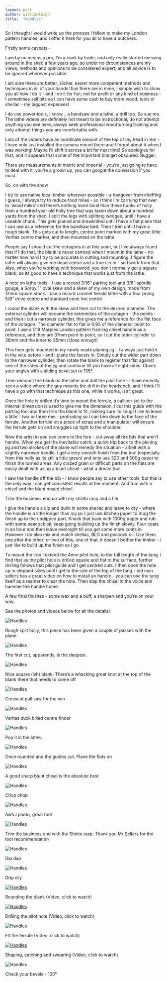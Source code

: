```yaml
---
layout: post
author: williamleigh
title:  "Handles"
---
```


So I thought I would write up the process I follow to make my London pattern handles, and I offer it here for you all to have a butchers.

Firstly some caveats -

I am by no means a pro, I’m a cook by trade, and only really started messing around in the shed a few years ago, so under no circumstances are my views, methods and opinions to be considered expert; and all advice is to be ignored wherever possible.

I am sure there are better, slicker, easier more competent methods and techniques in all of your hands than there are in mine, I simply wish to show you all how I do it - and I do it for fun, not for profit or any kind of business - I sometimes sell bits so I can have some cash to buy more wood, tools or shellac - my biggest expenses!

I do use power tools, I know… a bandsaw and a lathe, a drill too. So sue me. The lathe videos are definitely not meant to be instructional, do not attempt anything you see here, always seek professional woodturning training and only attempt things you are comfortable with.

Lots of the videos have an inordinate amount of the top of my head in ‘em - I have only just installed the camera mount there and I forgot about it when I was working! Maybe I’ll shift it across a bit for next time! So apologies for that, and it appears that some of the important bits get obscured. Bugger.

There are measurements in metric and imperial - you’re just going to have to deal with it, you’re a grown up, you can google the conversion if you must.

So, on with the show

I try to use native local timber wherever possible - a hangover from cheffing I guess, I always try to reduce food miles - so I think I’m carrying that over to ‘wood miles’ and there’s nothing more local than these hunks of holly from a hundred year old holly tree that was taken down about a hundred yards from the shed. I split the logs with splitting wedges, until I have a useable chunk. This gets planed and drawknifed until I have a flat plane that I can use as a reference for the bandsaw bed. Then I trim until I have a rough blank. This gets cut to length, centre point marked with my great little Veritas centre marker, and then mounted on the lathe.

People say I should cut the octagons in at this point, but I’ve always found that if I do that, the blank is never centred when I mount in the lathe - no matter how hard I try to be accurate in cutting and mounting. I figure the lathe will always give me dead centre and a true circle - so I work from that. Also, when you’re working with boxwood, you don’t normally get a square blank, so its good to have a technique that works just from the lathe.

A note on lathe tools - I use a record 3/16” parting tool and 3/8” spindle gouge, a Sorby 1” oval skew and a skew of my own design, made from 12mm square stock. I use a record coronet herald lathe with a four prong 5/8” drive centre and standard cone live centre

I round the blank with the skew and then cut to the desired diameter. The external cylinder will become the extremities of the octagon - the points - and then I cut a narrower cylinder, this gives me a reference for the flat face of the octagon. The diameter flat to flat is 0.93 of the diameter point to point. I use a C19 Marples London pattern framing chisel handle as a reference, and they are 37mm point to point, so I cut the outer cylinder to 38mm and the inner to 35mm (close enough)

This then gets mounted in my newly made planing jig - I always just held it in the vice before - and I plane the facets in. Simply cut the wider part down to the narrower cylinder, then rotate the blank to register that flat against one of the sides of the jig and continue till you have all eight sides. Check your angles with a sliding bevel set to 135°.

Then remount the blank on the lathe and drill the pilot hole - I have recently seen a video where the guy mounts the drill in the headstock, and I think I’ll have a go with that technique as this one, while it works, isn’t great.

Once the hole is drilled it’s time to mount the ferrule, a calliper set to the internal dimension is used to give me the dimension. I cut this guide with the parting tool and then trim the blank to fit, making sure its snug! I like to leave a little - two or three mm - protruding so I can trim down to the face of the ferrule. Another ferrule on a piece of scrap and a manipulator will ensure the ferrule gets on and snuggles up tight to the shoulder.

Now the artist in you can come to the fore - cut away all the bits that aren’t handle. When you get the inevitable catch, a quick trip back to the planing jig and two strokes of the plane will remedy the situation - albeit with a slightly narrower handle. I get a very smooth finish from the tool (especially from this holly as its still a little green) and only use 320 and 500g paper to finish the turned areas. Any crazed grain or difficult parts on the flats are easily dealt with using a blunt chisel - what a dream tool.

I saw the handle off the nib - I know people say to use other tools, but this is the only way I can get consistent results at the moment. And trim with a chisel and the blunt nosed chisel.

Trim the business end up with my shinto rasp and a file

I give the handle a dip and dunk in some shellac and leave to dry - where the handle is a little longer than my jar I just use kitchen paper to drag the finish up to the undipped part. Knock that back with 1000g paper and rub with some peacock oil, keep going building up the finish slowly. Four coats in an hour and then leave overnight till you get some more coats in. However I do also mix and match shellac, BLO and peacock oil. Use them one after the other; or two of this, one of that, it doesn’t bother the timber - I just like to build up the finish as I go.

To mount the iron I extend the 4mm pilot hole, to the full length of the tang. I find that as the pilot hole is drilled square and flat to the surface, further drilling follows that pilot guide and I get centred cuts. I then open the hole up in stepped sizes until I get to the size of the top of the tang - old man sellers has a great video on how to install an handle - you can use the tang itself as a reamer to clear the hole. Then slap the chisel in the voice and hammer the handle home.

A few final finishes - some wax and a buff, a sharpen and you’re on your way.

See the photos and videos below for all the details!


![Handles](/assets/images/handles/0.jpg)

Rough split holly, this piece has been given a couple of passes with the plane.

![Handles](/assets/images/handles/1.jpg)

The first cut, apparently, is the deepest.

![Handles](/assets/images/handles/2.jpg)

Nice square (ish) blank. There’s a whacking great knot at the top of the blank there that needs to come off

![Handles](/assets/images/handles/3.jpg)

Crosscut pull saw for the win

![Handles](/assets/images/handles/4.jpg)

Veritas duck billed centre finder

![Handles](/assets/images/handles/5.jpg)

Pop it in the lathe.

![Handles](/assets/images/handles/6.jpg)

Once rounded and the guides cut. Plane the flats on

![Handles](/assets/images/handles/7.jpg)

A good sharp blunt chisel is the absolute best

![Handles](/assets/images/handles/8.jpg)

Chop chop

![Handles](/assets/images/handles/9.jpg)

Awful photo, great tool

![Handles](/assets/images/handles/10.jpg)

Trim the business end with the Shinto rasp. Thank you Mr Sellers for the tool recommendation

![Handles](/assets/images/handles/11.jpg)

Dip dap

![Handles](/assets/images/handles/12.jpg)

Drip dry

[![Handles](/assets/images/handles/13.png)](https://youtu.be/hF_foMl-uyU)

Rounding the blank (Video, click to watch)

[![Handles](/assets/images/handles/14.png)](https://youtube.com/shorts/dY2D2oUT158/)

Drilling the pilot hole (Video, click to watch)

[![Handles](/assets/images/handles/15.png)](https://youtu.be/Bp2VFpTBY38)

Fit the ferrule (Video, click to watch)

[![Handles](/assets/images/handles/16.png)](https://youtu.be/P46iON52PfE)

Shaping, catching and swearing (Video, click to watch)

![Handles](/assets/images/handles/17.jpg)

Check your bevels - 135°

